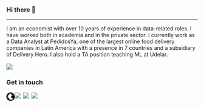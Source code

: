 ### Hi there 👋  

---

I am an economist with over 10 years of experience in data-related roles. I have worked both in academia and in the private sector. I currently work as a Data Analyst at PedidosYa, one of the largest online food delivery companies in Latin America with a presence in 7 countries and a subsidiary of Delivery Hero. I also hold a TA position teaching ML at Udelar.

<!--

### Tooling

<img align="left" alt="R" width="26px" src="https://raw.githubusercontent.com/github/explore/80688e429a7d4ef2fca1e82350fe8e3517d3494d/topics/r/r.png" />
<img align="left" alt="RStudio" width="26px" src="https://avatars0.githubusercontent.com/u/513560?s=200&v=4" />
<img align="left" alt="Python" width="26px" src="https://raw.githubusercontent.com/github/explore/80688e429a7d4ef2fca1e82350fe8e3517d3494d/topics/python/python.png" />
<img align="left" alt="Jupyter-Notebook" width="26px" src="https://raw.githubusercontent.com/github/explore/80688e429a7d4ef2fca1e82350fe8e3517d3494d/topics/jupyter-notebook/jupyter-notebook.png" />
<img align="left" alt="HTML" width="26px" src="https://raw.githubusercontent.com/github/explore/80688e429a7d4ef2fca1e82350fe8e3517d3494d/topics/html/html.png" />
<img align="left" alt="CSS" width="26px" src="https://raw.githubusercontent.com/github/explore/80688e429a7d4ef2fca1e82350fe8e3517d3494d/topics/css/css.png" />
<img align="left" alt="JS" width="26px" src="https://raw.githubusercontent.com/github/explore/80688e429a7d4ef2fca1e82350fe8e3517d3494d/topics/javascript/javascript.png" />
<img align="left" alt="Visual Studio Code" width="26px" src="https://raw.githubusercontent.com/github/explore/80688e429a7d4ef2fca1e82350fe8e3517d3494d/topics/visual-studio-code/visual-studio-code.png" />
<img align="left" alt="Git" width="26px" src="https://raw.githubusercontent.com/github/explore/80688e429a7d4ef2fca1e82350fe8e3517d3494d/topics/git/git.png" />
<img align="left" alt="GitHub" width="26px" src="https://raw.githubusercontent.com/github/explore/78df643247d429f6cc873026c0622819ad797942/topics/github/github.png" />
<img align="left" alt="SQL" width="26px" src="https://raw.githubusercontent.com/github/explore/80688e429a7d4ef2fca1e82350fe8e3517d3494d/topics/sql/sql.png" />
<img align="left" alt="LaTeX" width="26px" src="https://raw.githubusercontent.com/github/explore/80688e429a7d4ef2fca1e82350fe8e3517d3494d/topics/latex/latex.png" />
<img align="left" alt="Markdown" width="26px" src="https://raw.githubusercontent.com/github/explore/80688e429a7d4ef2fca1e82350fe8e3517d3494d/topics/markdown/markdown.png" />


<a href="https://github.com/daczarne/daczarne">
  <img align="center" src="https://github-readme-stats.vercel.app/api?username=daczarne&hide=stars,prs&count_private=true&show_icons=true&theme=radical&include_all_commits=true&custom_title=GitHub%20Stats" />
</a>
-->
<a href="https://github.com/daczarne/daczarne">
  <img align="center" src="https://github-readme-stats.vercel.app/api/top-langs/?username=daczarne&langs_count=10&layout=compact&theme=radical" />
</a>


### Get in touch

<a href="https://danielczarnievicz.netlify.app/portfolio" fill="fe7a16" >
  <img align="left" width="22px" src="https://raw.githubusercontent.com/iconic/open-iconic/master/svg/globe.svg" />
</a>
<a href="https://twitter.com/daczarne" >
  <img align="left" width="22px" src="https://cdn.jsdelivr.net/npm/simple-icons@v3/icons/twitter.svg" />
</a>
<a href="https://www.linkedin.com/in/danielczarnievicz/" >
  <img align="left" width="22px" src="https://cdn.jsdelivr.net/npm/simple-icons@v3/icons/linkedin.svg" />
</a>
<a href="https://stackoverflow.com/users/5908830/daniel" >
  <img align="left" width="22px" src="https://cdn.jsdelivr.net/npm/simple-icons@v3/icons/stackoverflow.svg" style="color:FE7A16" />
</a>  
